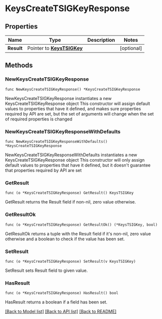 # KeysCreateTSIGKeyResponse

## Properties

Name | Type | Description | Notes
------------ | ------------- | ------------- | -------------
**Result** | Pointer to [**KeysTSIGKey**](KeysTSIGKey.md) |  | [optional] 

## Methods

### NewKeysCreateTSIGKeyResponse

`func NewKeysCreateTSIGKeyResponse() *KeysCreateTSIGKeyResponse`

NewKeysCreateTSIGKeyResponse instantiates a new KeysCreateTSIGKeyResponse object
This constructor will assign default values to properties that have it defined,
and makes sure properties required by API are set, but the set of arguments
will change when the set of required properties is changed

### NewKeysCreateTSIGKeyResponseWithDefaults

`func NewKeysCreateTSIGKeyResponseWithDefaults() *KeysCreateTSIGKeyResponse`

NewKeysCreateTSIGKeyResponseWithDefaults instantiates a new KeysCreateTSIGKeyResponse object
This constructor will only assign default values to properties that have it defined,
but it doesn't guarantee that properties required by API are set

### GetResult

`func (o *KeysCreateTSIGKeyResponse) GetResult() KeysTSIGKey`

GetResult returns the Result field if non-nil, zero value otherwise.

### GetResultOk

`func (o *KeysCreateTSIGKeyResponse) GetResultOk() (*KeysTSIGKey, bool)`

GetResultOk returns a tuple with the Result field if it's non-nil, zero value otherwise
and a boolean to check if the value has been set.

### SetResult

`func (o *KeysCreateTSIGKeyResponse) SetResult(v KeysTSIGKey)`

SetResult sets Result field to given value.

### HasResult

`func (o *KeysCreateTSIGKeyResponse) HasResult() bool`

HasResult returns a boolean if a field has been set.


[[Back to Model list]](../README.md#documentation-for-models) [[Back to API list]](../README.md#documentation-for-api-endpoints) [[Back to README]](../README.md)


